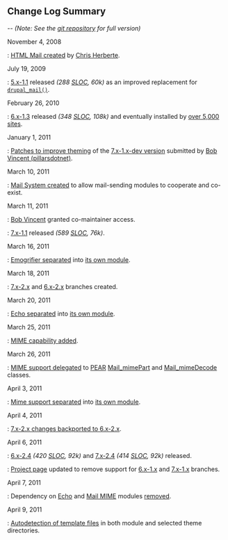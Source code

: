 ## Change Log Summary

-- *(Note: See the [git repository](http://drupalcode.org/project/htmlmail.git/log/refs/heads/8.x-2.x) for full version)*

November 4, 2008

:   [HTML Mail created](http://drupalcode.org/project/htmlmail.git/commit/64a69aff375ffe42d311963d748866085281896e) by [Chris Herberte](http://drupal.org/user/1171).

July 19, 2009

:   [5.x-1.1](http://drupal.org/node/524718) released *(288 [SLOC](http://www.dwheeler.com/sloccount/), 60k)* as an improved replacement for [`drupal_mail()`](http://api.drupal.org/api/drupal/includes--common.inc/function/drupal_mail/5).

February 26, 2010

:   [6.x-1.3](http://drupal.org/node/726398) released *(348 [SLOC](http://www.dwheeler.com/sloccount/), 108k)* and eventually installed by [over 5,000 sites](http://drupal.org/project/usage/726398).

January 1, 2011

:   [Patches to improve theming](http://drupal.org/node/1012246) of the [7.x-1.x-dev version](http://drupal.org/node/355250) submitted by [Bob Vincent (pillarsdotnet)](http://drupal.org/user/36148).

March 10, 2011

:   [Mail System created](http://drupalcode.org/project/mailsystem.git/commit/5cc8201c5e48b56efecc139c9a51dd49775aebaf) to allow mail-sending modules to cooperate and co-exist.

March 11, 2011

:   [Bob Vincent](http://drupal.org/user/36148) granted co-maintainer access.

:   [7.x-1.1](http://drupal.org/node/1088882) released *(589 [SLOC](http://www.dwheeler.com/sloccount/), 76k)*.

March 16, 2011

:   [Emogrifier separated](http://drupalcode.org/project/htmlmail.git/commit/a0083eea7b575a702d3aecdd0578378277c7c8d4) into [its own module](http://drupal.org/project/emogrifier).

March 18, 2011

:   [7.x-2.x](http://drupalcode.org/project/htmlmail.git/commit/6c0463849493f8b528be8d4099ab0c6fbc976fe2) and [6.x-2.x](http://drupalcode.org/project/htmlmail.git/commit/a4b36c6de5f241ceccd0aeea4599d35de066fa9c) branches created.

March 20, 2011

:   [Echo separated](http://drupalcode.org/project/htmlmail.git/commit/f481fc8997a1345e9490e80043c616a5805d6e44) into [its own module](http://drupal.org/project/echo).

March 25, 2011

:   [MIME capability added](http://drupalcode.org/project/htmlmail.git/commit/0ebec6e83e688b6d51e35554618727dc3133c970).

March 26, 2011

:   [MIME support delegated](http://drupalcode.org/project/htmlmail.git/commit/104e8916c9ba92486a227786b6781cac38e60905) to [PEAR](http://pear.php.net) [Mail_mimePart](http://pear.php.net/manual/en/package.mail.mail-mimepart.mail-mimepart.php) and [Mail_mimeDecode](http://pear.php.net/manual/en/package.mail.mail-mimedecode.php) classes.

April 3, 2011

:   [Mime support separated](http://drupalcode.org/project/htmlmail.git/commit/a17e7996d0d119012205cf47195064848e59d937) into [its own module](http://drupal.org/project/mailmime).

April 4, 2011

:   [7.x-2.x changes backported to 6.x-2.x](http://drupalcode.org/project/htmlmail.git/commit/f419fb3cf18276cca9f0d3dbc2c80e6e6a6bbda9).

April 6, 2011

:   [6.x-2.4](http://drupal.org/node/1118032) *(420 [SLOC](http://www.dwheeler.com/sloccount), 92k)* and [7.x-2.4](http://drupal.org/node/1118034) *(414 [SLOC](http://www.dwheeler.com/sloccount), 92k)* released.

:   [Project page](http://drupal.org/project/htmlmail) updated to remove support for [6.x-1.x](http://drupalcode.org/project/htmlmail.git/shortlog/refs/heads/6.x-1.x) and [7.x-1.x](http://drupalcode.org/project/htmlmail.git/shortlog/refs/heads/7.x-1.x) branches.

April 7, 2011

:   Dependency on [Echo](http://drupal.org/project/echo) and [Mail MIME](http://drupal.org/project/mailmime) modules [removed](http://drupalcode.org/project/htmlmail.git/commit/20abfd24ad0006c9312fd8f0a5edcdaed8e5920b).

April 9, 2011

:   [Autodetection of template files](http://drupalcode.org/project/htmlmail.git/commit/dd53d4f28cdbe893bb32e31a03ceba34c5240402) in both module and selected theme directories.
